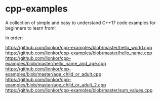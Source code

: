 # cpp-examples

A collection of simple and easy to understand C++17 code examples for beginners to learn from!

In order: 

https://github.com/lionkor/cpp-examples/blob/master/hello_world.cpp
https://github.com/lionkor/cpp-examples/blob/master/hello_name.cpp
https://github.com/lionkor/cpp-examples/blob/master/hello_name_and_age.cpp
https://github.com/lionkor/cpp-examples/blob/master/age_child_or_adult.cpp
https://github.com/lionkor/cpp-examples/blob/master/age_child_or_adult_2.cpp
https://github.com/lionkor/cpp-examples/blob/master/sum_values.cpp
